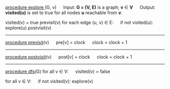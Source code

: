 <ins> procedure explore </ins> (G, v)
&emsp; Input:  **G = (V, E)** is a graph; **v** $\in$ **V**
&emsp; Output: **visited(u)** is set to true for all nodes **u** reachable from **v**.
    
visited(v) = true
previsit(v)
for each edge (u, v) ∈ E:
&emsp; if not visited(u): explore(u)
postvisit(v)

---

<ins> procedure previsit</ins>(v)
&emsp; pre[v] = clock
&emsp; clock = clock + 1

---
<ins> procedure postvisit</ins>(v)
&emsp; post[v] = clock
&emsp; clock = clock + 1

---
<ins> procedure dfs</ins>(G)
for all v ∈ V:
&emsp; visited(v) = false
    
for all v ∈ V:
&emsp; if not visited(v): explore(v)